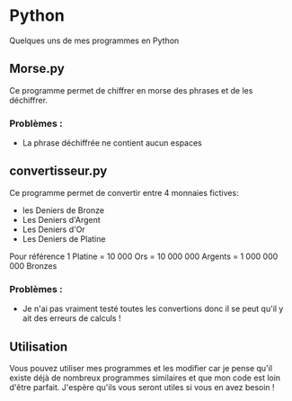 # Python
Quelques uns de mes programmes en Python

## Morse.py

Ce programme permet de chiffrer en morse des phrases et de les déchiffrer.

### Problèmes :

* La phrase déchiffrée ne contient aucun espaces

## convertisseur.py

Ce programme permet de convertir entre 4 monnaies fictives:
* les Deniers de Bronze
* Les Deniers d'Argent
* Les Deniers d'Or
* Les Deniers de Platine

Pour référence 1 Platine = 10 000 Ors = 10 000 000 Argents = 1 000 000 000 Bronzes

### Problèmes :

* Je n'ai pas vraiment testé toutes les convertions donc il se peut qu'il y ait des erreurs de calculs !

## Utilisation

Vous pouvez utiliser mes programmes et les modifier car je pense qu'il existe déjà de nombreux programmes similaires et que mon code est loin d'être parfait.
J'espère qu'ils vous seront utiles si vous en avez besoin !
